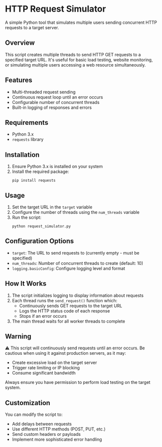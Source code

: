 # HTTP Request Simulator

A simple Python tool that simulates multiple users sending concurrent HTTP requests to a target server.

## Overview

This script creates multiple threads to send HTTP GET requests to a specified target URL. It's useful for basic load testing, website monitoring, or simulating multiple users accessing a web resource simultaneously.

## Features

- Multi-threaded request sending
- Continuous request loop until an error occurs
- Configurable number of concurrent threads
- Built-in logging of responses and errors

## Requirements

- Python 3.x
- `requests` library

## Installation

1. Ensure Python 3.x is installed on your system
2. Install the required package:
   ```
   pip install requests
   ```

## Usage

1. Set the target URL in the `target` variable
2. Configure the number of threads using the `num_threads` variable
3. Run the script:
   ```
   python request_simulator.py
   ```

## Configuration Options

- `target`: The URL to send requests to (currently empty - must be specified)
- `num_threads`: Number of concurrent threads to create (default: 10)
- `logging.basicConfig`: Configure logging level and format

## How It Works

1. The script initializes logging to display information about requests
2. Each thread runs the `send_request()` function which:
   - Continuously sends GET requests to the target URL
   - Logs the HTTP status code of each response
   - Stops if an error occurs
3. The main thread waits for all worker threads to complete

## Warning

⚠️ This script will continuously send requests until an error occurs. Be cautious when using it against production servers, as it may:
- Create excessive load on the target server
- Trigger rate limiting or IP blocking
- Consume significant bandwidth

Always ensure you have permission to perform load testing on the target system.

## Customization

You can modify the script to:
- Add delays between requests
- Use different HTTP methods (POST, PUT, etc.)
- Send custom headers or payloads
- Implement more sophisticated error handling